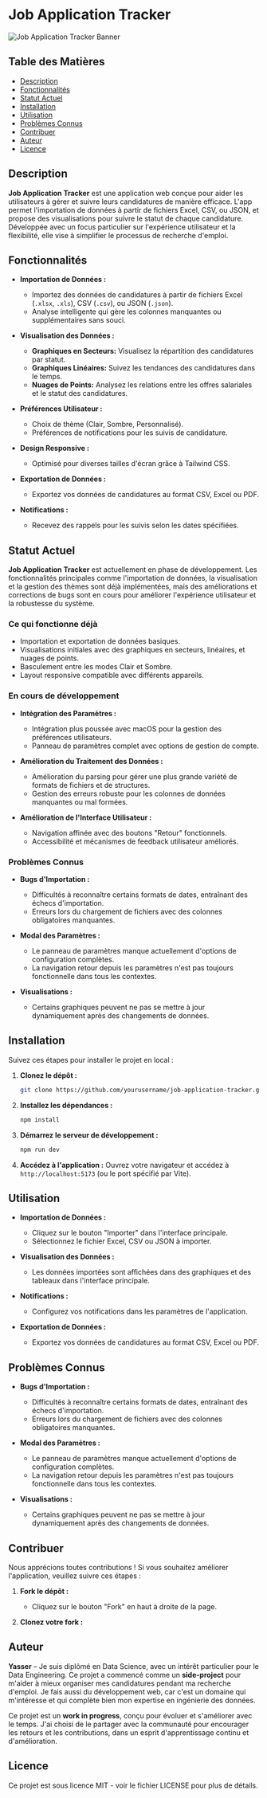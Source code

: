 # Job Application Tracker

![Job Application Tracker Banner](./assets/banner.png)

## Table des Matières

- [Description](#description)
- [Fonctionnalités](#fonctionnalités)
- [Statut Actuel](#statut-actuel)
- [Installation](#installation)
- [Utilisation](#utilisation)
- [Problèmes Connus](#problèmes-connus)
- [Contribuer](#contribuer)
- [Auteur](#auteur)
- [Licence](#licence)

## Description

**Job Application Tracker** est une application web conçue pour aider les utilisateurs à gérer et suivre leurs candidatures de manière efficace. L'app permet l'importation de données à partir de fichiers Excel, CSV, ou JSON, et propose des visualisations pour suivre le statut de chaque candidature. Développée avec un focus particulier sur l'expérience utilisateur et la flexibilité, elle vise à simplifier le processus de recherche d'emploi.

## Fonctionnalités

- **Importation de Données :**
  - Importez des données de candidatures à partir de fichiers Excel (`.xlsx`, `.xls`), CSV (`.csv`), ou JSON (`.json`).
  - Analyse intelligente qui gère les colonnes manquantes ou supplémentaires sans souci.

- **Visualisation des Données :**
  - **Graphiques en Secteurs:** Visualisez la répartition des candidatures par statut.
  - **Graphiques Linéaires:** Suivez les tendances des candidatures dans le temps.
  - **Nuages de Points:** Analysez les relations entre les offres salariales et le statut des candidatures.

- **Préférences Utilisateur :**
  - Choix de thème (Clair, Sombre, Personnalisé).
  - Préférences de notifications pour les suivis de candidature.

- **Design Responsive :**
  - Optimisé pour diverses tailles d'écran grâce à Tailwind CSS.

- **Exportation de Données :**
  - Exportez vos données de candidatures au format CSV, Excel ou PDF.

- **Notifications :**
  - Recevez des rappels pour les suivis selon les dates spécifiées.

## Statut Actuel

**Job Application Tracker** est actuellement en phase de développement. Les fonctionnalités principales comme l'importation de données, la visualisation et la gestion des thèmes sont déjà implémentées, mais des améliorations et corrections de bugs sont en cours pour améliorer l'expérience utilisateur et la robustesse du système.

### Ce qui fonctionne déjà

- Importation et exportation de données basiques.
- Visualisations initiales avec des graphiques en secteurs, linéaires, et nuages de points.
- Basculement entre les modes Clair et Sombre.
- Layout responsive compatible avec différents appareils.

### En cours de développement

- **Intégration des Paramètres :**
  - Intégration plus poussée avec macOS pour la gestion des préférences utilisateurs.
  - Panneau de paramètres complet avec options de gestion de compte.

- **Amélioration du Traitement des Données :**
  - Amélioration du parsing pour gérer une plus grande variété de formats de fichiers et de structures.
  - Gestion des erreurs robuste pour les colonnes de données manquantes ou mal formées.

- **Amélioration de l'Interface Utilisateur :**
  - Navigation affinée avec des boutons "Retour" fonctionnels.
  - Accessibilité et mécanismes de feedback utilisateur améliorés.

### Problèmes Connus

- **Bugs d'Importation :**
  - Difficultés à reconnaître certains formats de dates, entraînant des échecs d'importation.
  - Erreurs lors du chargement de fichiers avec des colonnes obligatoires manquantes.

- **Modal des Paramètres :**
  - Le panneau de paramètres manque actuellement d'options de configuration complètes.
  - La navigation retour depuis les paramètres n'est pas toujours fonctionnelle dans tous les contextes.

- **Visualisations :**
  - Certains graphiques peuvent ne pas se mettre à jour dynamiquement après des changements de données.

## Installation

Suivez ces étapes pour installer le projet en local :

1. **Clonez le dépôt :**
   ```bash
   git clone https://github.com/yourusername/job-application-tracker.git
   ```

2. **Installez les dépendances :**
   ```bash
   npm install
   ```

3. **Démarrez le serveur de développement :**
   ```bash
   npm run dev
   ```

4. **Accédez à l'application :**
   Ouvrez votre navigateur et accédez à `http://localhost:5173` (ou le port spécifié par Vite).

## Utilisation

- **Importation de Données :**
  - Cliquez sur le bouton "Importer" dans l'interface principale.
  - Sélectionnez le fichier Excel, CSV ou JSON à importer.

- **Visualisation des Données :**
  - Les données importées sont affichées dans des graphiques et des tableaux dans l'interface principale.

- **Notifications :**
  - Configurez vos notifications dans les paramètres de l'application.

- **Exportation de Données :**
  - Exportez vos données de candidatures au format CSV, Excel ou PDF.

## Problèmes Connus

- **Bugs d'Importation :**
  - Difficultés à reconnaître certains formats de dates, entraînant des échecs d'importation.
  - Erreurs lors du chargement de fichiers avec des colonnes obligatoires manquantes.

- **Modal des Paramètres :**
  - Le panneau de paramètres manque actuellement d'options de configuration complètes.
  - La navigation retour depuis les paramètres n'est pas toujours fonctionnelle dans tous les contextes.

- **Visualisations :**
  - Certains graphiques peuvent ne pas se mettre à jour dynamiquement après des changements de données.

## Contribuer

Nous apprécions toutes contributions ! Si vous souhaitez améliorer l'application, veuillez suivre ces étapes :

1. **Fork le dépôt :**
   - Cliquez sur le bouton "Fork" en haut à droite de la page.

2. **Clonez votre fork :**



## Auteur

**Yasser** – Je suis diplômé en Data Science, avec un intérêt particulier pour le Data Engineering. Ce projet a commencé comme un **side-project** pour m'aider à mieux organiser mes candidatures pendant ma recherche d'emploi. Je fais aussi du développement web, car c'est un domaine qui m'intéresse et qui complète bien mon expertise en ingénierie des données.

Ce projet est un **work in progress**, conçu pour évoluer et s'améliorer avec le temps. J'ai choisi de le partager avec la communauté pour encourager les retours et les contributions, dans un esprit d'apprentissage continu et d'amélioration.


## Licence
Ce projet est sous licence MIT - voir le fichier LICENSE pour plus de détails.
